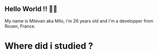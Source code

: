 ## Hello World !! :man_technologist:

My name is Milevan aka Milo, i'm 26 years old and i'm a developper from Rouen, France.

# Where did i studied ? 


<!--
**m-prsa/m-prsa** is a ✨ _special_ ✨ repository because its `README.md` (this file) appears on your GitHub profile.

Here are some ideas to get you started:

- 🔭 I’m currently working on ...
- 🌱 I’m currently learning ...
- 👯 I’m looking to collaborate on ...
- 🤔 I’m looking for help with ...
- 💬 Ask me about ...
- 📫 How to reach me: ...
- 😄 Pronouns: ...
- ⚡ Fun fact: ...
-->
